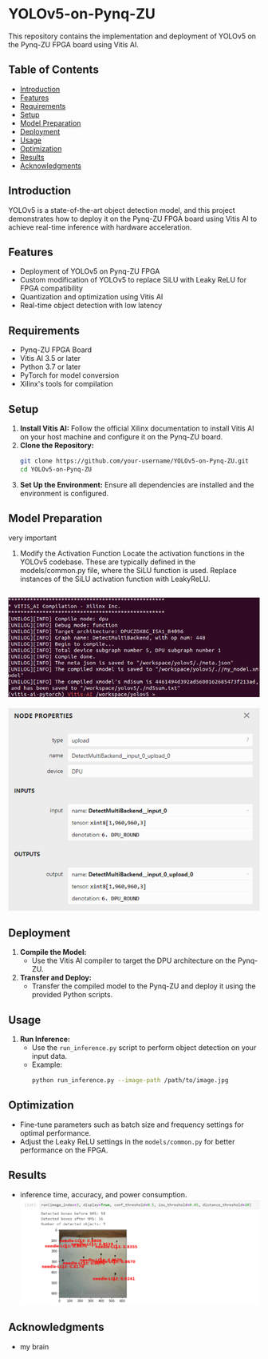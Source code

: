 # YOLOv5-on-Pynq-ZU

This repository contains the implementation and deployment of YOLOv5 on the Pynq-ZU FPGA board using Vitis AI.

## Table of Contents

- [Introduction](#introduction)
- [Features](#features)
- [Requirements](#requirements)
- [Setup](#setup)
- [Model Preparation](#model-preparation)
- [Deployment](#deployment)
- [Usage](#usage)
- [Optimization](#optimization)
- [Results](#results)
- [Acknowledgments](#acknowledgments)

## Introduction

YOLOv5 is a state-of-the-art object detection model, and this project demonstrates how to deploy it on the Pynq-ZU FPGA board using Vitis AI to achieve real-time inference with hardware acceleration.

## Features

- Deployment of YOLOv5 on Pynq-ZU FPGA
- Custom modification of YOLOv5 to replace SiLU with Leaky ReLU for FPGA compatibility
- Quantization and optimization using Vitis AI
- Real-time object detection with low latency

## Requirements

- Pynq-ZU FPGA Board
- Vitis AI 3.5 or later
- Python 3.7 or later
- PyTorch for model conversion
- Xilinx's tools for compilation

## Setup

1. **Install Vitis AI:** Follow the official Xilinx documentation to install Vitis AI on your host machine and configure it on the Pynq-ZU board.
2. **Clone the Repository:**
    ```bash
    git clone https://github.com/your-username/YOLOv5-on-Pynq-ZU.git
    cd YOLOv5-on-Pynq-ZU
    ```
3. **Set Up the Environment:** Ensure all dependencies are installed and the environment is configured.

## Model Preparation
very important
1. Modify the Activation Function
Locate the activation functions in the YOLOv5 codebase. These are typically defined in the models/common.py file, where the SiLU function is used.
Replace instances of the SiLU activation function with LeakyReLU.

![image](vitisaixmodel.png)
---------------------------
![image](DPUmodel.png)
## Deployment

1. **Compile the Model:**
    - Use the Vitis AI compiler to target the DPU architecture on the Pynq-ZU.
2. **Transfer and Deploy:**
    - Transfer the compiled model to the Pynq-ZU and deploy it using the provided Python scripts.

## Usage

1. **Run Inference:**
    - Use the `run_inference.py` script to perform object detection on your input data.
    - Example:
      ```bash
      python run_inference.py --image-path /path/to/image.jpg
      ```

## Optimization

- Fine-tune parameters such as batch size and frequency settings for optimal performance.
- Adjust the Leaky ReLU settings in the `models/common.py` for better performance on the FPGA.

## Results

- inference time, accuracy, and power consumption.
![image](yolov5predDPU.png)
## Acknowledgments

- my brain
